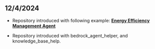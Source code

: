 ## 12/4/2024

- Repository introduced with following example:
**[Energy Efficiency Management Agent](README.md)**

- Repository introduced with bedrock_agent_helper, and knowledge_base_help. 